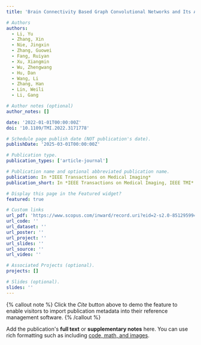 ```yaml
---
title: 'Brain Connectivity Based Graph Convolutional Networks and Its Application to Infant Age Prediction'

# Authors
authors:
  - Li, Yu
  - Zhang, Xin
  - Nie, Jingxin
  - Zhang, Guowei
  - Fang, Ruiyan
  - Xu, Xiangmin
  - Wu, Zhengwang
  - Hu, Dan
  - Wang, Li
  - Zhang, Han
  - Lin, Weili
  - Li, Gang

# Author notes (optional)
author_notes: []

date: '2022-01-01T00:00:00Z'
doi: '10.1109/TMI.2022.3171778'

# Schedule page publish date (NOT publication's date).
publishDate: '2025-03-01T00:00:00Z'

# Publication type.
publication_types: ['article-journal']

# Publication name and optional abbreviated publication name.
publication: In *IEEE Transactions on Medical Imaging*
publication_short: In *IEEE Transactions on Medical Imaging, IEEE TMI*

# Display this page in the Featured widget?
featured: true

# Custom links
url_pdf: 'https://www.scopus.com/inward/record.uri?eid=2-s2.0-85129599451&doi=10.1109%2fTMI.2022.3171778&partnerID=40&md5=42c050ab10d9bf097c74ad817e856910'
url_code: ''
url_dataset: ''
url_poster: ''
url_project: ''
url_slides: ''
url_source: ''
url_video: ''

# Associated Projects (optional).
projects: []

# Slides (optional).
slides: ''
---
```


{% callout note %}
Click the _Cite_ button above to demo the feature to enable visitors to import publication metadata into their reference management software.
{% /callout %}

Add the publication's **full text** or **supplementary notes** here. You can use rich formatting such as including [code, math, and images](https://docs.hugoblox.com/content/writing-markdown-latex/).
